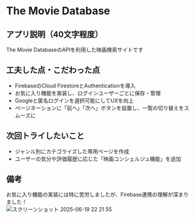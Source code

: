 # The Movie Database

## アプリ説明（40文字程度）
The Movie DatabaseのAPIを利用した映画検索サイトです

## 工夫した点・こだわった点
- FirebaseのCloud FirestoreとAuthenticationを導入  
- お気に入り機能を実装し、ログインユーザーごとに保存・管理  
- Googleと匿名ログインを選択可能にしてUXを向上  
- ページネーションに「前へ」「次へ」ボタンを設置し、一覧の切り替えをスムーズに  

## 次回トライしたいこと
- ジャンル別にカテゴライズした専用ページを作成  
- ユーザーの気分や評価履歴に応じた「映画コンシェルジュ機能」を追加  

## 備考
お気に入り機能の実装には特に苦労しましたが、Firebase連携の理解が深まりました！  
![スクリーンショット 2025-06-19 22 21 55](https://github.com/user-attachments/assets/f7a51a7c-4546-4b85-8b29-4191348f62d9)
